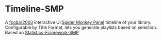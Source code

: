 # Timeline-SMP
A [foobar2000](https://www.foobar2000.org/) interactive UI 
[Spider Monkey Panel](https://theqwertiest.github.io/foo_spider_monkey_panel/) timeline of your library. 
Configurable by Title Format, lets you generate playlists based on selection. Based on [Statistics-Framework-SMP](https://regorxxx.github.io/foobar2000-Framework-SMP.github.io/scripts/statistics-framework-smp/)
